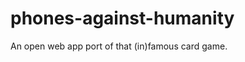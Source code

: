 phones-against-humanity
=======================

An open web app port of that (in)famous card game.
